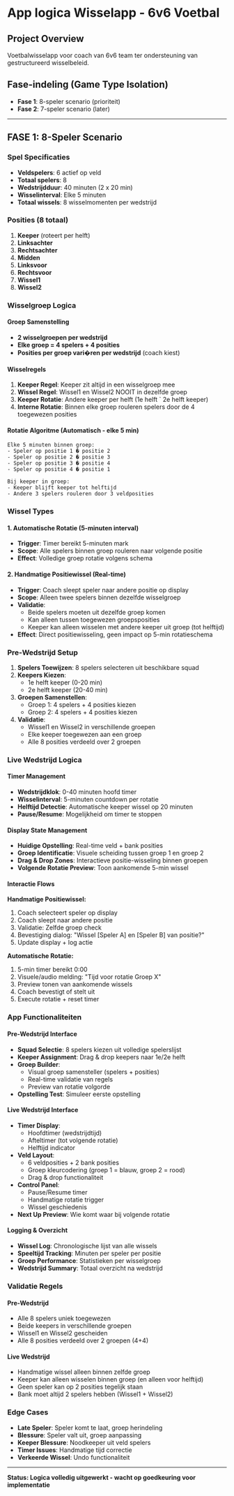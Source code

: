 # App logica Wisselapp - 6v6 Voetbal

## Project Overview
Voetbalwisselapp voor coach van 6v6 team ter ondersteuning van gestructureerd wisselbeleid.

## Fase-indeling (Game Type Isolation)
- **Fase 1**: 8-speler scenario (prioriteit)
- **Fase 2**: 7-speler scenario (later)

---

## FASE 1: 8-Speler Scenario

### Spel Specificaties
- **Veldspelers**: 6 actief op veld
- **Totaal spelers**: 8
- **Wedstrijdduur**: 40 minuten (2 x 20 min)
- **Wisselinterval**: Elke 5 minuten
- **Totaal wissels**: 8 wisselmomenten per wedstrijd

### Posities (8 totaal)
1. **Keeper** (roteert per helft)
2. **Linksachter**
3. **Rechtsachter**
4. **Midden**
5. **Linksvoor**
6. **Rechtsvoor**
7. **Wissel1**
8. **Wissel2**

### Wisselgroep Logica

#### Groep Samenstelling
- **2 wisselgroepen per wedstrijd**
- **Elke groep = 4 spelers + 4 posities**
- **Posities per groep vari�ren per wedstrijd** (coach kiest)

#### Wisselregels
1. **Keeper Regel**: Keeper zit altijd in een wisselgroep mee
2. **Wissel Regel**: Wissel1 en Wissel2 NOOIT in dezelfde groep
3. **Keeper Rotatie**: Andere keeper per helft (1e helft ` 2e helft keeper)
4. **Interne Rotatie**: Binnen elke groep rouleren spelers door de 4 toegewezen posities

#### Rotatie Algoritme (Automatisch - elke 5 min)
```
Elke 5 minuten binnen groep:
- Speler op positie 1 � positie 2
- Speler op positie 2 � positie 3
- Speler op positie 3 � positie 4
- Speler op positie 4 � positie 1

Bij keeper in groep:
- Keeper blijft keeper tot helftijd
- Andere 3 spelers rouleren door 3 veldposities
```

### Wissel Types

#### 1. Automatische Rotatie (5-minuten interval)
- **Trigger**: Timer bereikt 5-minuten mark
- **Scope**: Alle spelers binnen groep rouleren naar volgende positie
- **Effect**: Volledige groep rotatie volgens schema

#### 2. Handmatige Positiewissel (Real-time)
- **Trigger**: Coach sleept speler naar andere positie op display
- **Scope**: Alleen twee spelers binnen dezelfde wisselgroep
- **Validatie**:
  - Beide spelers moeten uit dezelfde groep komen
  - Kan alleen tussen toegewezen groepsposities
  - Keeper kan alleen wisselen met andere keeper uit groep (tot helftijd)
- **Effect**: Direct positiewisseling, geen impact op 5-min rotatieschema

### Pre-Wedstrijd Setup
1. **Spelers Toewijzen**: 8 spelers selecteren uit beschikbare squad
2. **Keepers Kiezen**:
   - 1e helft keeper (0-20 min)
   - 2e helft keeper (20-40 min)
3. **Groepen Samenstellen**:
   - Groep 1: 4 spelers + 4 posities kiezen
   - Groep 2: 4 spelers + 4 posities kiezen
4. **Validatie**:
   - Wissel1 en Wissel2 in verschillende groepen
   - Elke keeper toegewezen aan een groep
   - Alle 8 posities verdeeld over 2 groepen

### Live Wedstrijd Logica

#### Timer Management
- **Wedstrijdklok**: 0-40 minuten hoofd timer
- **Wisselinterval**: 5-minuten countdown per rotatie
- **Helftijd Detectie**: Automatische keeper wissel op 20 minuten
- **Pause/Resume**: Mogelijkheid om timer te stoppen

#### Display State Management
- **Huidige Opstelling**: Real-time veld + bank posities
- **Groep Identificatie**: Visuele scheiding tussen groep 1 en groep 2
- **Drag & Drop Zones**: Interactieve positie-wisseling binnen groepen
- **Volgende Rotatie Preview**: Toon aankomende 5-min wissel

#### Interactie Flows

**Handmatige Positiewissel:**
1. Coach selecteert speler op display
2. Coach sleept naar andere positie
3. Validatie: Zelfde groep check
4. Bevestiging dialog: "Wissel [Speler A] en [Speler B] van positie?"
5. Update display + log actie

**Automatische Rotatie:**
1. 5-min timer bereikt 0:00
2. Visuele/audio melding: "Tijd voor rotatie Groep X"
3. Preview tonen van aankomende wissels
4. Coach bevestigt of stelt uit
5. Execute rotatie + reset timer

### App Functionaliteiten

#### Pre-Wedstrijd Interface
- **Squad Selectie**: 8 spelers kiezen uit volledige spelerslijst
- **Keeper Assignment**: Drag & drop keepers naar 1e/2e helft
- **Groep Builder**:
  - Visual groep samensteller (spelers + posities)
  - Real-time validatie van regels
  - Preview van rotatie volgorde
- **Opstelling Test**: Simuleer eerste opstelling

#### Live Wedstrijd Interface
- **Timer Display**:
  - Hoofdtimer (wedstrijdtijd)
  - Afteltimer (tot volgende rotatie)
  - Helftijd indicator
- **Veld Layout**:
  - 6 veldposities + 2 bank posities
  - Groep kleurcodering (groep 1 = blauw, groep 2 = rood)
  - Drag & drop functionaliteit
- **Control Panel**:
  - Pause/Resume timer
  - Handmatige rotatie trigger
  - Wissel geschiedenis
- **Next Up Preview**: Wie komt waar bij volgende rotatie

#### Logging & Overzicht
- **Wissel Log**: Chronologische lijst van alle wissels
- **Speeltijd Tracking**: Minuten per speler per positie
- **Groep Performance**: Statistieken per wisselgroep
- **Wedstrijd Summary**: Totaal overzicht na wedstrijd

### Validatie Regels

#### Pre-Wedstrijd
- Alle 8 spelers uniek toegewezen
- Beide keepers in verschillende groepen
- Wissel1 en Wissel2 gescheiden
- Alle 8 posities verdeeld over 2 groepen (4+4)

#### Live Wedstrijd
- Handmatige wissel alleen binnen zelfde groep
- Keeper kan alleen wisselen binnen groep (en alleen voor helftijd)
- Geen speler kan op 2 posities tegelijk staan
- Bank moet altijd 2 spelers hebben (Wissel1 + Wissel2)

### Edge Cases
- **Late Speler**: Speler komt te laat, groep herindeling
- **Blessure**: Speler valt uit, groep aanpassing
- **Keeper Blessure**: Noodkeeper uit veld spelers
- **Timer Issues**: Handmatige tijd correctie
- **Verkeerde Wissel**: Undo functionaliteit

---

**Status: Logica volledig uitgewerkt - wacht op goedkeuring voor implementatie**